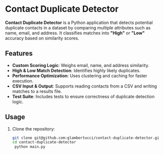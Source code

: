 # Contact Duplicate Detector

**Contact Duplicate Detector** is a Python application that detects potential duplicate contacts in a dataset by comparing multiple attributes such as name, email, and address. It classifies matches into **"High"** or **"Low"** accuracy based on similarity scores.

## Features

- **Custom Scoring Logic**: Weighs email, name, and address similarity.
- **High & Low Match Detection**: Identifies highly likely duplicates.
- **Performance Optimization**: Uses clustering and caching for faster execution.
- **CSV Input & Output**: Supports reading contacts from a CSV and writing matches to a results file.
- **Test Suite**: Includes tests to ensure correctness of duplicate detection logic.

## Usage

1. Clone the repository:
   ```bash
   git clone git@github.com:glambertucci/contact-duplicate-detector.git
   cd contact-duplicate-detector
    python main.py
